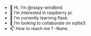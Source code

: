- 👋 Hi, I’m @raspy-windbird.
- 👀 I’m interested in raspberry pi.
- 🌱 I’m currently learning flask.
- 💞️ I’m looking to collaborate on sqlite3.
- 📫 How to reach me ? -None.

<!---
raspy-windbird/raspy-windbird is a ✨ special ✨ repository because its `README.md` (this file) appears on your GitHub profile.
You can click the Preview link to take a look at your changes.
--->
